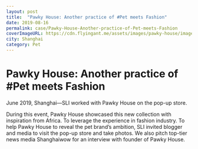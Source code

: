 ```yaml
---
layout: post
title:  "Pawky House: Another practice of #Pet meets Fashion"
date: 2019-08-16
permalink: case/Pawky-House-Another-practice-of-Pet-meets-Fashion
coverImageURL: https://cdn.flyingant.me/assets/images/pawky-house/image-1.jpg
city: Shanghai
category: Pet
---
```

<h1>Pawky House: Another practice of #Pet meets Fashion</h1>
<div class='carousel'>
  <div class='item'><div style="background: url('https://cdn.flyingant.me/assets/images/pawky-house/image-1.jpg');background-size: contain;background-repeat: no-repeat;background-position: center;"></div></div>
  <div class='item'><div style="background: url('https://cdn.flyingant.me/assets/images/pawky-house/image-2.jpg');background-size: contain;background-repeat: no-repeat;background-position: center;"></div></div>
  <div class='item'><div style="background: url('https://cdn.flyingant.me/assets/images/pawky-house/image-3.jpg');background-size: contain;background-repeat: no-repeat;background-position: center;"></div></div>
</div>
<p>
June 2019, Shanghai—SLI worked with Pawky House on the pop-up store. 
</p>
<p>
During this event, Pawky House showcased this new collection with inspiration from Africa. To leverage the experience in fashion industry. To help Pawky House to reveal the pet brand’s ambition, SLI invited blogger and media to visit the pop-up store and take photos. We also pitch top-tier news media Shanghaiwow for an interview with founder of Pawky House.
</p>


